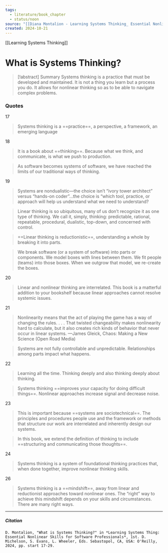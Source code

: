 ```yaml
---
tags:
  - literature/book_chapter
  - status/noon
source: "[[Diana Montalion - Learning Systems Thinking_ Essential Nonlinear Skills and Practices for Software Professionals-O'Reilly Media (2024).pdf]]"
created: 2024-10-21
---
```

[[Learning Systems Thinking]]
# What is Systems Thinking?

> [!abstract] Summary
> Systems thinking is a practice that must be developed and maintained. It is not a thing you learn but a process you do. It allows for nonlinear thinking so as to be able to navigate complex problems.
### Quotes

17
> Systems thinking is a ==practice==, a perspective, a framework, an emerging language

18
> It is a book about ==thinking==. Because what we think, and communicate, is what we push to production.

> As software becomes systems of software, we have reached the limits of our traditional ways of thinking.

19
> Systems are nondualistic—the choice isn’t “ivory tower architect” versus “hands-on coder”…the choice is “which tool, practice, or approach will help us understand what we need to understand?

> Linear thinking is so ubiquitous, many of us don’t recognize it as one type of thinking. We call it, simply, thinking: predictable, rational, repeatable, procedural, dualistic, top-down, and concerned with control.

> ==Linear thinking is reductionistic==, understanding a whole by breaking it into parts.

> We break software (or a system of software) into parts or components. We model boxes with lines between them. We fit people (teams) into those boxes. When we outgrow that model, we re-create the boxes.

20
> Linear and nonlinear thinking are interrelated. This book is a matterful addition to your bookshelf because linear approaches cannot resolve systemic issues.

21
> Nonlinearity means that the act of playing the game has a way of changing the rules. . . . That twisted changeability makes nonlinearity hard to calculate, but it also creates rich kinds of behavior that never occur in linear systems.
> —James Gleick, Chaos: Making a New Science (Open Road Media)

> Systems are not fully controllable and unpredictable. Relationships among parts impact what happens.

22
> Learning all the time. Thinking deeply and also thinking deeply about thinking.

> Systems thinking  ==improves your capacity for doing difficult things==.
> Nonlinear approaches increase signal and decrease noise.

23
> This is important because ==systems are sociotechnical==. The principles and procedures people use and the framework or methods that structure our work are interrelated and inherently design our systems.

> In this book, we extend the definition of thinking to include ==structuring and communicating those thoughts==. 

24
> Systems thinking is a system of foundational thinking practices that, when done together, improve nonlinear thinking skills.

26
> Systems thinking is a ==mindshift==, away from linear and reductionist approaches toward nonlinear ones. The “right” way to achieve this mindshift depends on your skills and circumstances. There are many right ways.

---
##### Citation

```
D. Montalion, "What is Systems Thinking?" in *Learning Systems Thing: Essential Nonlinear Skills for Software Professionals*, 1st. D. Michelson, S. Evans, L. Wheeler, Eds. Sebastopol, CA, USA: O'Reilly, 2024, pp. start 17-29.
```
